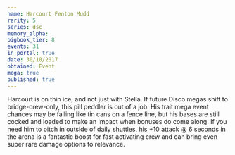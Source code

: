 ```yaml
---
name: Harcourt Fenton Mudd
rarity: 5
series: dsc
memory_alpha:
bigbook_tier: 8
events: 31
in_portal: true
date: 30/10/2017
obtained: Event
mega: true
published: true
---
```


Harcourt is on thin ice, and not just with Stella. If future Disco megas shift to bridge-crew-only, this pill peddler is out of a job. His trait mega event chances may be falling like tin cans on a fence line, but his bases are still cocked and loaded to make an impact when bonuses do come along. If you need him to pitch in outside of daily shuttles, his +10 attack @ 6 seconds in the arena is a fantastic boost for fast activating crew and can bring even super rare damage options to relevance.
